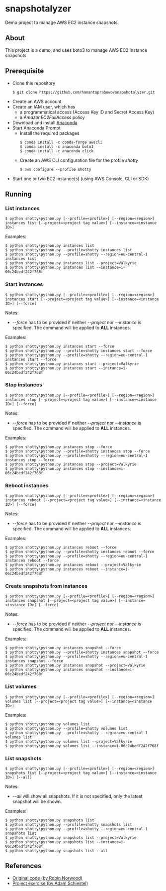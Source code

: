 # snapshotalyzer
Demo project to manage AWS EC2 instance snapshots.

## About

This project is a demo, and uses boto3 to manage AWS EC2 instance snapshots.

## Prerequisite

* Clone this repository
  ```
  $ git clone https://github.com/hanantoprabowo/snapshotalyzer.git
  ```
* Create an AWS account
* Create an IAM user, which has
  * a programmatical access (Access Key ID and Secret Access Key)
  * a *AmazonEC2FullAccess* policy
* Download and install [Anaconda](https://www.anaconda.com/download/)
* Start Anaconda Prompt
  * Install the required packages
    ```
    $ conda install -c conda-forge awscli
    $ conda install -c anaconda boto3
    $ conda install -c anaconda click
    ```
  * Create an AWS CLI configuration file for the profile *shotty*
    ```
    $ aws configure --profile shotty
    ```
* Start one or two EC2 instance(s) (using AWS Console, CLI or SDK)

## Running

### List instances
```
$ python shotty\python.py [--profile=<profile>] [--region=<region>] instances list [--project=<project tag value>] [--instance=<instance ID>]
```

Examples:
```
$ python shotty\python.py instances list
$ python shotty\python.py --profile=shotty instances list
$ python shotty\python.py --profile=shotty --region=eu-central-1 instances list
$ python shotty\python.py instances list --project=Valkyrie
$ python shotty\python.py instances list --instance=i-06c24bedf242f768f
```

### Start instances
```
$ python shotty\python.py [--profile=<profile>] [--region=<region>] instances start [--project=<project tag value>] [--instance=<instance ID>] [--force]
```

Notes:
* *--force* has to be provided if neither *--project* nor *--instance* is specified. The command will be applied to **ALL** instances.

Examples:
```
$ python shotty\python.py instances start --force
$ python shotty\python.py --profile=shotty instances start --force
$ python shotty\python.py --profile=shotty --region=eu-central-1 instances start --force
$ python shotty\python.py instances start --project=Valkyrie
$ python shotty\python.py instances start --instance=i-06c24bedf242f768f
```

### Stop instances
```
$ python shotty\python.py [--profile=<profile>] [--region=<region>] instances stop [--project=<project tag value>] [--instance=<instance ID>] [--force]
```

Notes:
* *--force* has to be provided if neither *--project* nor *--instance* is specified. The command will be applied to **ALL** instances.

Examples:
```
$ python shotty\python.py instances stop --force
$ python shotty\python.py --profile=shotty instances stop --force
$ python shotty\python.py --profile=shotty --region=eu-central-1 instances stop --force
$ python shotty\python.py instances stop --project=Valkyrie
$ python shotty\python.py instances stop --instance=i-06c24bedf242f768f
```

### Reboot instances
```
$ python shotty\python.py [--profile=<profile>] [--region=<region>] instances reboot [--project=<project tag value>] [--instance=<instance ID>] [--force]
```

Notes:
* *--force* has to be provided if neither *--project* nor *--instance* is specified. The command will be applied to **ALL** instances.

Examples:
```
$ python shotty\python.py instances reboot --force
$ python shotty\python.py --profile=shotty instances reboot --force
$ python shotty\python.py --profile=shotty --region=eu-central-1 instances reboot --force
$ python shotty\python.py instances reboot --project=Valkyrie
$ python shotty\python.py instances reboot --instance=i-06c24bedf242f768f
```

### Create snapshots from instances
```
$ python shotty\python.py [--profile=<profile>] [--region=<region>] instances snapshot [--project=<project tag value>] [--instance=<instance ID>] [--force]
```

Notes:
* *--force* has to be provided if neither *--project* nor *--instance* is specified. The command will be applied to **ALL** instances.

Examples:
```
$ python shotty\python.py instances snapshot --force
$ python shotty\python.py --profile=shotty instances snapshot --force
$ python shotty\python.py --profile=shotty --region=eu-central-1 instances snapshot --force
$ python shotty\python.py instances snapshot --project=Valkyrie
$ python shotty\python.py instances snapshot --instance=i-06c24bedf242f768f
```

### List volumes
```
$ python shotty\python.py [--profile=<profile>] [--region=<region>] volumes list [--project=<project tag value>] [--instance=<instance ID>]
```

Examples:
```
$ python shotty\python.py volumes list
$ python shotty\python.py --profile=shotty volumes list
$ python shotty\python.py --profile=shotty --region=eu-central-1 volumes list
$ python shotty\python.py volumes list --project=Valkyrie
$ python shotty\python.py volumes list --instance=i-06c24bedf242f768f
```

### List snapshots
```
$ python shotty\python.py [--profile=<profile>] [--region=<region>] snapshots list [--project=<project tag value>] [--instance=<instance ID>] [--all]
```

Notes:
* *--all* will show all snapshots. If it is not specified, only the latest snapshot will be shown.

Examples:
```
$ python shotty\python.py snapshots list`
$ python shotty\python.py --profile=shotty snapshots list
$ python shotty\python.py --profile=shotty --region=eu-central-1 snapshots list
$ python shotty\python.py snapshots list --project=Valkyrie
$ python shotty\python.py snapshots list --instance=i-06c24bedf242f768f
$ python shotty\python.py snapshots list --all
```

## References

* [Original code (by Robin Norwood)](https://github.com/robin-acloud/snapshotalyzer-30000)
* [Project exercise (by Adam Schiestel)](https://acloud.guru/forums/python-for-beginners/discussion/-LVPUOO90Q6yEaDbIk1w/Completed%20all%209%20exercises)
